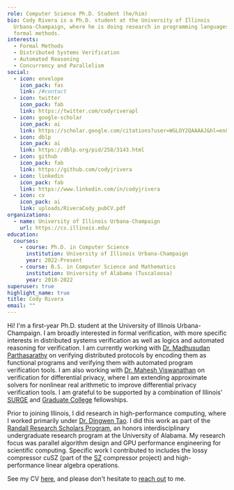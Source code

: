 ```yaml
---
role: Computer Science Ph.D. Student (he/him)
bio: Cody Rivera is a Ph.D. student at the University of Illinois
  Urbana-Champaign, where he is doing research in programming languages and
  formal methods.
interests:
  - Formal Methods
  - Distributed Systems Verification
  - Automated Reasoning
  - Concurrency and Parallelism
social:
  - icon: envelope
    icon_pack: fas
    link: /#contact
  - icon: twitter
    icon_pack: fab
    link: https://twitter.com/codyriverapl
  - icon: google-scholar
    icon_pack: ai
    link: https://scholar.google.com/citations?user=WGLOY2QAAAAJ&hl=en&oi=ao
  - icon: dblp
    icon_pack: ai
    link: https://dblp.org/pid/258/3143.html
  - icon: github
    icon_pack: fab
    link: https://github.com/codyjrivera
  - icon: linkedin
    icon_pack: fab
    link: https://www.linkedin.com/in/codyjrivera
  - icon: cv
    icon_pack: ai
    link: uploads/RiveraCody_pubCV.pdf
organizations:
  - name: University of Illinois Urbana-Champaign
    url: https://cs.illinois.edu/
education:
  courses:
    - course: Ph.D. in Computer Science
      institution: University of Illinois Urbana-Champaign
      year: 2022-Present
    - course: B.S. in Computer Science and Mathematics
      institution: University of Alabama (Tuscaloosa)
      year: 2018-2022
superuser: true
highlight_name: true
title: Cody Rivera
email: ""
---
```

Hi! I'm a first-year Ph.D. student at the University of Illinois Urbana-Champaign. I am broadly interested in formal verification, with more specific interests in distributed systems verification as well as logics and automated reasoning for verification. I am currently working with [Dr. Madhusudan Parthasarathy](http://madhu.cs.illinois.edu/) on verifying distributed protocols by encoding them as functional programs and verifying them with automated program verification tools. I am also working with [Dr. Mahesh Viswanathan](http://vmahesh.cs.illinois.edu/) on verification for differential privacy, where I am extending approximate solvers for nonlinear real arithmetic to improve differential privacy verification tools. I am grateful to be supported by a combination of Illinois' [SURGE](https://grainger.illinois.edu/academics/graduate/funding/surge) and [Graduate College](https://apps.grad.illinois.edu/fellowship-finder/?action=main.fellowship&fid=4684) fellowships.

Prior to joining Illinois, I did research in high-performance computing, where I worked primarily under [Dr. Dingwen Tao](https://www.dingwentao.com). I did this work as part of the [Randall Research Scholars Program](https://rrsp.ua.edu/), an honors interdisciplinary undergraduate research program at the University of Alabama. My research focus was parallel algorithm design and GPU performance engineering for scientific computing. Specific work I contributed to includes the lossy compressor cuSZ (part of the [SZ](https://szcompressor.org) compressor project) and high-performance linear algebra operations.

See my CV [here](uploads/RiveraCody_pubCV.pdf), and please don't hesitate to [reach out](#contact) to me.
